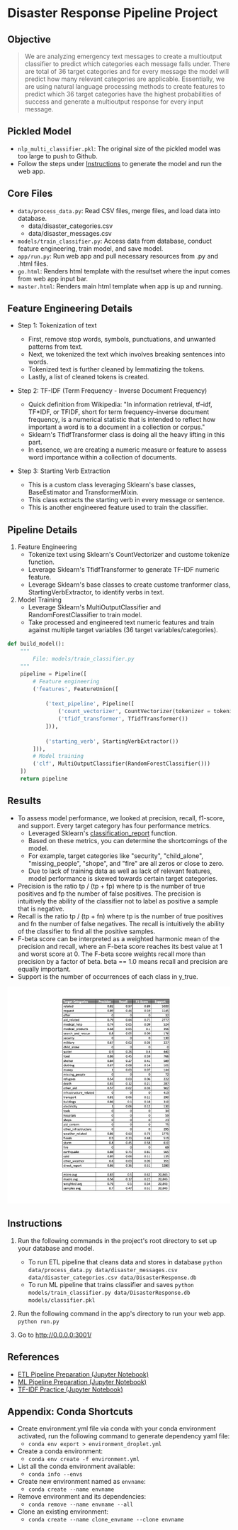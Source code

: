 # Disaster Response Pipeline Project

## Objective

> We are analyzing emergency text messages to create a multioutput classifier to predict which categories each message 
falls under. There are total of 36 target categories and for every message the model will predict how many relevant 
categories are applicable. Essentially, we are using natural language processing methods to create features to predict
which 36 target categories have the highest probabilities of success and generate a multioutput response for every 
input message.

## Pickled Model

* `nlp_multi_classifier.pkl`: The original size of the pickled model was too large to push to Github.
* Follow the steps under [Instructions](#instructions) to generate the model and run the web app.

## Core Files 

* `data/process_data.py`: Read CSV files, merge files, and load data into database.
  * data/disaster_categories.csv
  * data/disaster_messages.csv
* `models/train_classifier.py`: Access data from database, conduct feature engineering, train model, and save model.
* `app/run.py`: Run web app and pull necessary resources from .py and .html files.
* `go.html`: Renders html template with the resultset where the input comes from web app input bar.
* `master.html`: Renders main html template when app is up and running.


## Feature Engineering Details

* Step 1: Tokenization of text 
  * First, remove stop words, symbols, punctuations, and unwanted patterns from text. 
  * Next, we tokenized the text which involves breaking sentences into words.
  * Tokenized text is further cleaned by lemmatizing the tokens.
  * Lastly, a list of cleaned tokens is created.

* Step 2: TF-IDF (Term Frequency - Inverse Document Frequency)
  * Quick definition from Wikipedia: "In information retrieval, tf–idf, TF*IDF, or TFIDF, short for term frequency–inverse document frequency, is a numerical statistic that is intended to reflect how important a word is to a document in a collection or corpus."
  * Sklearn's TfidfTransformer class is doing all the heavy lifting in this part. 
  * In essence, we are creating a numeric measure or feature to assess word importance within a collection of documents.

* Step 3: Starting Verb Extraction
  * This is a custom class leveraging Sklearn's base classes, BaseEstimator and TransformerMixin.
  * This class extracts the starting verb in every message or sentence. 
  * This is another engineered feature used to train the classifier.


## Pipeline Details

1. Feature Engineering
   * Tokenize text using Sklearn's CountVectorizer and custome tokenize function.
   * Leverage Sklearn's TfidfTransformer to generate TF-IDF numeric feature.
   * Leverage Sklearn's base classes to create custome tranformer class, StartingVerbExtractor, to identify verbs in text.
2. Model Training
   * Leverage Sklearn's MultiOutputClassifier and RandomForestClassifier to train model. 
   * Take processed and engineered text numeric features and train against multiple target variables (36 target variables/categories).

```python
def build_model():
    """
        File: models/train_classifier.py
    """
    pipeline = Pipeline([
        # Feature engineering
        ('features', FeatureUnion([

            ('text_pipeline', Pipeline([
                ('count_vectorizer', CountVectorizer(tokenizer = tokenize)),
                ('tfidf_transformer', TfidfTransformer())
            ])),

            ('starting_verb', StartingVerbExtractor())
        ])),
        # Model training
        ('clf', MultiOutputClassifier(RandomForestClassifier()))
    ])
    return pipeline
```

## Results

* To assess model performance, we looked at precision, recall, f1-score, and support. Every target category has four performance metrics.
  * Leveraged Sklearn's [classification_report](https://scikit-learn.org/stable/modules/generated/sklearn.metrics.classification_report.html) function.
  * Based on these metrics, you can determine the shortcomings of the model.
  * For example, target categories like "security", "child_alone", "missing_people", "shope", and "fire" are all zeros or close to zero.
  * Due to lack of training data as well as lack of relevant features, model performance is skewed towards certain target categories.
* Precision is the ratio tp / (tp + fp) where tp is the number of true positives and fp the number of false positives. The precision is intuitively the ability of the classifier not to label as positive a sample that is negative.
* Recall is the ratio tp / (tp + fn) where tp is the number of true positives and fn the number of false negatives. The recall is intuitively the ability of the classifier to find all the positive samples.
* F-beta score can be interpreted as a weighted harmonic mean of the precision and recall, where an F-beta score reaches its best value at 1 and worst score at 0. The F-beta score weights recall more than precision by a factor of beta. beta == 1.0 means recall and precision are equally important.
* Support is the number of occurrences of each class in y_true.

![results](results/classification_report.png)


## Instructions

1. Run the following commands in the project's root directory to set up your database and model.

    - To run ETL pipeline that cleans data and stores in database
        `python data/process_data.py data/disaster_messages.csv data/disaster_categories.csv data/DisasterResponse.db`
    - To run ML pipeline that trains classifier and saves
        `python models/train_classifier.py data/DisasterResponse.db models/classifier.pkl`

2. Run the following command in the app's directory to run your web app.
    `python run.py`

3. Go to http://0.0.0.0:3001/


## References

* [ETL Pipeline Preparation (Jupyter Notebook)](https://github.com/do-y-lee/ml-disaster-response-pipeline-demo/blob/main/ETL%20Pipeline%20Preparation.ipynb)
* [ML Pipeline Preparation (Jupyter Notebook)](https://github.com/do-y-lee/ml-disaster-response-pipeline-demo/blob/main/ML%20Pipeline%20Preparation.ipynb)
* [TF-IDF Practice (Jupyter Notebook)](https://github.com/do-y-lee/ml-disaster-response-pipeline-demo/blob/main/bow_tfidf_practice.ipynb)


## Appendix: Conda Shortcuts

* Create environment.yml file via conda  with your conda environment activated, run the following command to generate dependency yaml file:
  * ```conda env export > environment_droplet.yml```
* Create a conda environment:
  * ```conda env create -f environment.yml```
* List all the conda environment available:
  * ```conda info --envs```  
* Create new environment named as `envname`:
  * ```conda create --name envname```
* Remove environment and its dependencies:
  * ```conda remove --name envname --all```
* Clone an existing environment:
  * ```conda create --name clone_envname --clone envname```
  